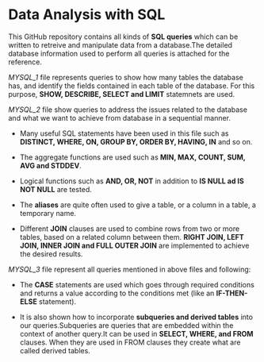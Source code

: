 # Data Analysis with SQL

 This GitHub repository contains all kinds of __SQL queries__ which can be written to retreive and manipulate data from a database.The detailed database information used to perform all queries is attached for the reference.

_MYSQL_1_ file represents queries to show how many tables the database has, and identify the fields contained in each table of the database. For this purpose, __SHOW, DESCRIBE, SELECT and LIMIT__ statemnets are used.

_MYSQL_2_ file show queries to address the issues related to the database and what we want to achieve from database in a sequential manner. 

* Many useful SQL statements have been used in this file such as __DISTINCT, WHERE, ON, GROUP BY, ORDER BY, HAVING, IN__ and so on.

* The aggregate functions are used such as __MIN, MAX, COUNT, SUM, AVG and STDDEV__. 

* Logical functions such as __AND, OR, NOT__ in addition to __IS NULL ad IS NOT NULL__ are tested.

* The __aliases__ are quite often used to give a table, or a column in a table, a temporary name.

* Different __JOIN__ clauses are used to combine rows from two or more tables, based on a related column between them.  __RIGHT JOIN, LEFT JOIN, INNER JOIN and FULL  OUTER JOIN__ are implemented to achieve the desired results.

_MYSQL_3_ file represent all queries mentioned in above files and following:

* The __CASE__ statements are used which goes through required conditions and returns a value according to the conditions met (like an __IF-THEN-ELSE__ statement).

* It is also shown how to incorporate __subqueries and derived tables__ into our queries.Subqueries are queries that are embedded within the context of another query.It can be used in __SELECT, WHERE, and FROM__ clauses. When they are used in FROM clauses they create what are called derived tables.

 
